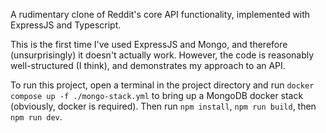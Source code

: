 A rudimentary clone of Reddit's core API functionality, implemented with ExpressJS and Typescript.

This is the first time I've used ExpressJS and Mongo, and therefore (unsurprisingly) it doesn't actually work.
However, the code is reasonably well-structured (I think), and demonstrates my approach to an API.

To run this project, open a terminal in the project directory and run `docker compose up -f ./mongo-stack.yml` to bring up a MongoDB docker stack (obviously, docker is required).
Then run `npm install`, `npm run build`, then `npm run dev`.
